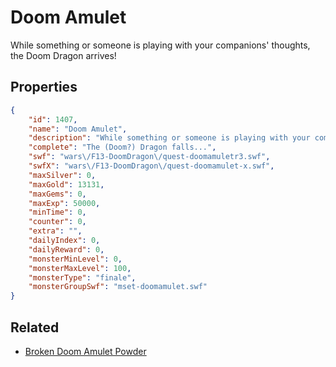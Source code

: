 # Doom Amulet

While something or someone is playing with your companions' thoughts, the Doom Dragon arrives!

## Properties

```json
{
    "id": 1407,
    "name": "Doom Amulet",
    "description": "While something or someone is playing with your companions' thoughts, the Doom Dragon arrives!",
    "complete": "The (Doom?) Dragon falls...",
    "swf": "wars\/F13-DoomDragon\/quest-doomamuletr3.swf",
    "swfX": "wars\/F13-DoomDragon\/quest-doomamulet-x.swf",
    "maxSilver": 0,
    "maxGold": 13131,
    "maxGems": 0,
    "maxExp": 50000,
    "minTime": 0,
    "counter": 0,
    "extra": "",
    "dailyIndex": 0,
    "dailyReward": 0,
    "monsterMinLevel": 0,
    "monsterMaxLevel": 100,
    "monsterType": "finale",
    "monsterGroupSwf": "mset-doomamulet.swf"
}
```

## Related

- [Broken Doom Amulet Powder](../items/16934-broken-doom-amulet-powder.md)

